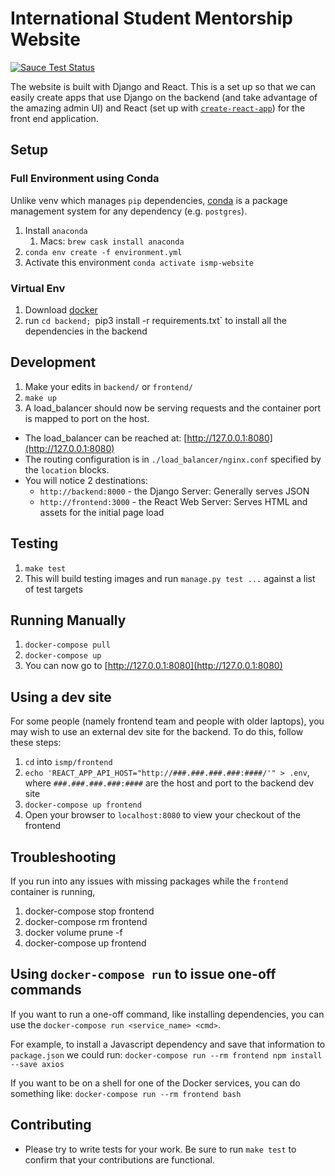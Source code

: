 # International Student Mentorship Website
[![Sauce Test Status](https://saucelabs.com/browser-matrix/YOUR_SAUCE_USERNAME.svg)](https://saucelabs.com/u/YOUR_SAUCE_USERNAME)

The website is built with Django and React.
This is a set up so that we can easily create apps that use Django on the backend (and take advantage of the amazing admin UI) and React (set up with [`create-react-app`](https://npm.im/create-react-app)) for the front end application.


## Setup
### Full Environment using Conda
Unlike venv which manages `pip` dependencies, [conda](https://docs.conda.io/en/latest/) is a package management system for any dependency (e.g. `postgres`).
1. Install `anaconda` 
    1. Macs: `brew cask install anaconda`
1. `conda env create -f environment.yml`
1. Activate this environment `conda activate ismp-website`

### Virtual Env
1. Download [docker](https://docs.docker.com/compose/install/)
2. run `cd backend; `pip3 install -r requirements.txt` to install all the dependencies in the backend

## Development
1. Make your edits in `backend/` or `frontend/`
2. `make up`
3. A load_balancer should now be serving requests and the container port is mapped to port on the host.
  * The load_balancer can be reached at: [http://127.0.0.1:8080](http://127.0.0.1:8080)
  * The routing configuration is in `./load_balancer/nginx.conf` specified by the `location` blocks.
  * You will notice 2 destinations:
    - `http://backend:8000` - the Django Server: Generally serves JSON
    - `http://frontend:3000` - the React Web Server: Serves HTML and assets for the initial page load

## Testing
1. `make test`
1. This will build testing images and run `manage.py test ...` against a list of test targets

## Running Manually
1. `docker-compose pull`
2. `docker-compose up`
3. You can now go to [http://127.0.0.1:8080](http://127.0.0.1:8080)

## Using a dev site
For some people (namely frontend team and people with older laptops), you may wish to use an external dev site for the backend.  To do this, follow these steps:
1. `cd` into `ismp/frontend`
1. `echo 'REACT_APP_API_HOST="http://###.###.###.###:####/'" > .env`, where `###.###.###.###:####` are the host and port to the backend dev site
1. `docker-compose up frontend`
1. Open your browser to `localhost:8080` to view your checkout of the frontend

## Troubleshooting
If you run into any issues with missing packages while the `frontend` container is running,
1. docker-compose stop frontend
2. docker-compose rm frontend
3. docker volume prune -f
4. docker-compose up frontend

## Using `docker-compose run` to issue one-off commands

If you want to run a one-off command, like installing dependencies, you can use the `docker-compose run <service_name> <cmd>`.

For example, to install a Javascript dependency and save that information to `package.json` we could run:
`docker-compose run --rm frontend npm install --save axios`

If you want to be on a shell for one of the Docker services, you can do something like:
`docker-compose run --rm frontend bash`

## Contributing
* Please try to write tests for your work.  Be sure to run `make test` to confirm that your contributions are functional.
